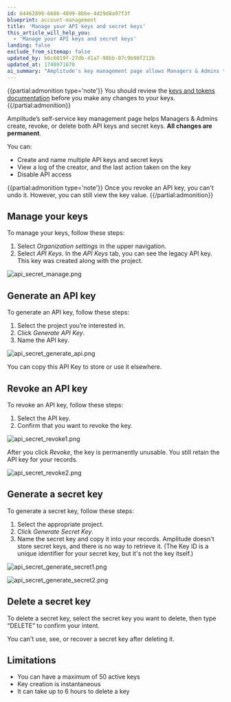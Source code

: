 ```yaml
---
id: 64462898-6686-4899-8bbe-4d29d8a97f3f
blueprint: account-management
title: 'Manage your API keys and secret keys'
this_article_will_help_you:
  - 'Manage your API keys and secret keys'
landing: false
exclude_from_sitemap: false
updated_by: b6c6019f-27db-41a7-98bb-07c9b90f212b
updated_at: 1748971670
ai_summary: "Amplitude's key management page allows Managers & Admins to create, revoke, or delete API keys and secret keys permanently. Users can name keys, view logs, and disable API access. Revoking an API key is irreversible. The process involves generating, revoking, and deleting keys, with limitations on active keys and deletion time."
---
```

{{partial:admonition type='note'}}
You should review the [keys and tokens documentation](https://amplitude.com/docs/apis/keys-and-tokens) before you make any changes to your keys.
{{/partial:admonition}}

Amplitude’s self-service key management page helps Managers & Admins create, revoke, or delete both API keys and secret keys. **All changes are permanent**.

You can: 
* Create and name multiple API keys and secret keys
* View a log of the creator, and the last action taken on the key
* Disable API access

{{partial:admonition type='note'}}
Once you revoke an API key, you can't undo it. However, you can still view the key value.  {{/partial:admonition}}

## Manage your keys

To manage your keys, follow these steps:

1. Select *Organization settings* in the upper navigation.
2. Select *API Keys*. In the *API Keys* tab, you can see the legacy API key. This key was created along with the project.

![api_secret_manage.png](/docs/output/img/account-management/api_secret_manage.png)

## Generate an API key 

To generate an API key, follow these steps:

1. Select the project you’re interested in. 
2. Click *Generate API Key*.
3. Name the API key.

![api_secret_generate_api.png](/docs/output/img/account-management/api_secret_generate_api.png)

You can copy this API Key to store or use it elsewhere.

## Revoke an API key 

To revoke an API key, follow these steps:

1. Select the API key. 
2. Confirm that you want to revoke the key.

![api_secret_revoke1.png](/docs/output/img/account-management/api_secret_revoke1.png)

After you click *Revoke*, the key is permanently unusable. You still retain the API key for your records.

![ api_secret_revoke2.png](/docs/output/img/account-management/api_secret_revoke2.png)

## Generate a secret key 

To generate a secret key, follow these steps:

1. Select the appropriate project. 
2. Click *Generate Secret Key*.
3. Name the secret key and copy it into your records. Amplitude doesn't store secret keys, and there is no way to retrieve it. (The Key ID is a unique identifier for your secret key, but it's not the key itself.)

![api_secret_generate_secret1.png](/docs/output/img/account-management/api_secret_generate_secret1.png)

![api_secret_generate_secret2.png](/docs/output/img/account-management/api_secret_generate_secret2.png)

## Delete a secret key 

To delete a secret key, select the secret key you want to delete, then type “DELETE” to confirm your intent.

You can't use, see, or recover a secret key after deleting it.

## Limitations

* You can have a maximum of 50 active keys 
* Key creation is instantaneous 
* It can take up to 6 hours to delete a key